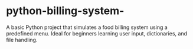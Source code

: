 # python-billing-system-
A basic Python project that simulates a food billing system using a predefined menu. Ideal for beginners learning user input, dictionaries, and file handling.
